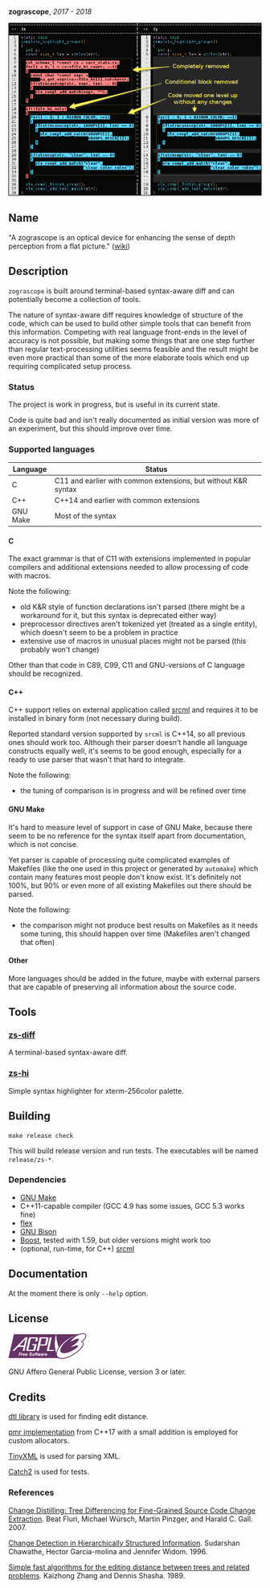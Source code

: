 **zograscope**, _2017 - 2018_

![Screenshot](data/example/screenshot.png)

## Name ##

"A zograscope is an optical device for enhancing the sense of depth perception
from a flat picture." ([wiki][wiki-zograscope])

## Description ##

`zograscope` is built around terminal-based syntax-aware diff and can
potentially become a collection of tools.

The nature of syntax-aware diff requires knowledge of structure of the code,
which can be used to build other simple tools that can benefit from this
information.  Competing with real language front-ends in the level of accuracy
is not possible, but making some things that are one step further than regular
text-processing utilities seems feasible and the result might be even more
practical than some of the more elaborate tools which end up requiring
complicated setup process.

### Status ###

The project is work in progress, but is useful in its current state.

Code is quite bad and isn't really documented as initial version was more of an
experiment, but this should improve over time.

### Supported languages ###

| Language  |  Status                                                          |
|-----------|------------------------------------------------------------------|
|  C        |  C11 and earlier with common extensions, but without K&R syntax  |
|  C++      |  C++14 and earlier with common extensions                        |
|  GNU Make |  Most of the syntax                                              |

#### C ####

The exact grammar is that of C11 with extensions implemented in popular
compilers and additional extensions needed to allow processing of code with
macros.

Note the following:
 * old K&R style of function declarations isn't parsed (there might be a
   workaround for it, but this syntax is deprecated either way)
 * preprocessor directives aren't tokenized yet (treated as a single entity),
   which doesn't seem to be a problem in practice
 * extensive use of macros in unusual places might not be parsed (this probably
   won't change)

Other than that code in C89, C99, C11 and GNU-versions of C language should be
recognized.

#### C++ ####

C++ support relies on external application called [srcml][srcml] and requires it
to be installed in binary form (not necessary during build).

Reported standard version supported by `srcml` is C++14, so all previous ones
should work too.  Although their parser doesn't handle all language constructs
equally well, it's seems to be good enough, especially for a ready to use parser
that wasn't that hard to integrate.

Note the following:
 * the tuning of comparison is in progress and will be refined over time

#### GNU Make ####

It's hard to measure level of support in case of GNU Make, because there seem to
be no reference for the syntax itself apart from documentation, which is not
concise.

Yet parser is capable of processing quite complicated examples of Makefiles
(like the one used in this project or generated by `automake`) which contain
many features most people don't know exist.  It's definitely not 100%, but 90%
or even more of all existing Makefiles out there should be parsed.

Note the following:
 * the comparison might not produce best results on Makefiles as it needs
   some tuning, this should happen over time (Makefiles aren't changed that
   often)

#### Other ####

More languages should be added in the future, maybe with external parsers that
are capable of preserving all information about the source code.

## Tools ##

### [zs-diff](tools/diff/README.md) ###

A terminal-based syntax-aware diff.

### [zs-hi](tools/hi/README.md) ###

Simple syntax highlighter for xterm-256color palette.

## Building ##

```
make release check
```

This will build release version and run tests.  The executables will be named
`release/zs-*`.

### Dependencies ###

* [GNU Make][make]
* C++11-capable compiler (GCC 4.9 has some issues, GCC 5.3 works fine)
* [flex][flex]
* [GNU Bison][bison]
* [Boost][boost], tested with 1.59, but older versions might work too
* (optional, run-time, for C++) [srcml][srcml]

## Documentation ##

At the moment there is only `--help` option.

## License ##

![AGPLv3+](data/agplv3.png)

GNU Affero General Public License, version 3 or later.

## Credits ##

[dtl library][dtl] is used for finding edit distance.

[pmr implementation][pmr] from C++17 with a small addition is employed for
custom allocators.

[TinyXML][tinyxml] is used for parsing XML.

[Catch2][catch] is used for tests.

### References ###

[Change Distilling: Tree Differencing for Fine-Grained Source Code Change
Extraction][cd].
Beat Fluri, Michael Würsch, Martin Pinzger, and Harald C. Gall.
2007.

[Change Detection in Hierarchically Structured Information][hier].
Sudarshan Chawathe, Hector Garcia-molina and Jennifer Widom.
1996.

[Simple fast algorithms for the editing distance between trees and related
problems][ted].
Kaizhong Zhang and Dennis Shasha.
1989.

[wiki-zograscope]: https://en.wikipedia.org/wiki/Zograscope

[make]: https://www.gnu.org/software/make/
[flex]: https://github.com/westes/flex
[bison]: https://www.gnu.org/software/bison/
[boost]: http://www.boost.org/
[srcml]: http://www.srcml.org/

[dtl]: https://github.com/cubicdaiya/dtl
[pmr]: https://github.com/phalpern/CppCon2017Code
[tinyxml]: https://sourceforge.net/projects/tinyxml/
[catch]: https://github.com/catchorg/Catch2

[cd]: http://www.merlin.uzh.ch/publication/show/2531
[hier]: http://citeseerx.ist.psu.edu/viewdoc/summary?doi=10.1.1.48.9224
[ted]: http://citeseer.ist.psu.edu/viewdoc/summary?doi=10.1.1.460.5601
